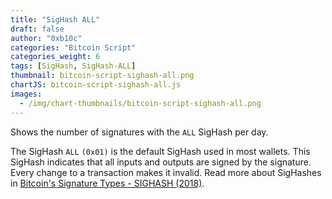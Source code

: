 ```yaml
---
title: "SigHash ALL"
draft: false
author: "0xb10c"
categories: "Bitcoin Script"
categories_weight: 6
tags: [SigHash, SigHash-ALL]
thumbnail: bitcoin-script-sighash-all.png
chartJS: bitcoin-script-sighash-all.js
images:
  - /img/chart-thumbnails/bitcoin-script-sighash-all.png
---
```


Shows the number of signatures with the `ALL` SigHash per day.
<!--more-->

The SigHash `ALL` `(0x01)` is the default SigHash used in most wallets.
This SigHash indicates that all inputs and outputs are signed by the signature.
Every change to a transaction makes it invalid.
Read more about SigHashes in [Bitcoin's Signature Types - SIGHASH (2018)](https://raghavsood.com/blog/2018/06/10/bitcoin-signature-types-sighash).
